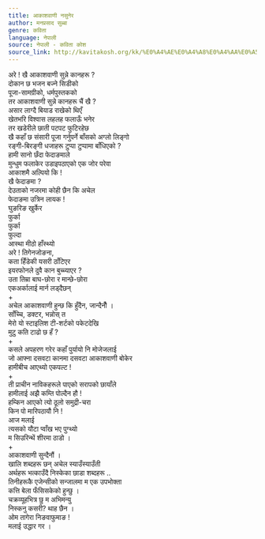 ```yaml
---
title: आकाशवाणी नसुनेर
author: मनप्रसाद सुब्बा
genre: कविता
language: नेपाली
source: नेपाली - कविता कोश
source_link: http://kavitakosh.org/kk/%E0%A4%AE%E0%A4%A8%E0%A4%AA%E0%A5%8D%E0%A4%B0%E0%A4%B8%E0%A4%BE%E0%A4%A6_%E0%A4%B8%E0%A5%81%E0%A4%AC%E0%A5%8D%E0%A4%AC%E0%A4%BE
---
```


अरे ! खै आकाशवाणी सुन्ने कानहरू ?  
दोकान छ भजन बज्ने सिडीको  
पूजा-सामग्रीको, धर्मपुस्तकको  
तर आकाशवाणी सुन्ने कानहरू चैं खै ?  
असार लाग्दै बियाड राखेको थिएँ  
खेतभरि विश्वास लहलह फलाऊँ भनेर  
तर खडेरीले छाती पटपट फुटिरहेछ  
खै कहाँ छ संसारी पूजा गर्नुपर्ने बाँसको अग्लो लिङ्गो  
रङ्गी-बिरङ्गी धजाहरू टुप्पा टुप्पामा बाँधिएको ?  
हामी सानो छँदा फेदाङमाले  
मुन्धुम फलाकेर उडाइपठाएको एक जोर परेवा  
आकाशमै अल्पियो कि !  
खै फेदाङमा ?  
देउताको नजरमा कोही छैन कि अचेल  
फेदाङमा उत्रिन लायक !  
घुङरिङ खुर्केर  
फुर्का  
फुर्का  
फुल्दा  
आस्था मीठो हाँस्थ्यो  
अरे ! तिगेनजोङना,  
कता हिँडेकी यसरी ठाँटिएर  
इयरफोनले दुवै कान बुच्च्याएर ?  
उता तिम्रा बाघ-छोरा र मान्छे-छोरा  
एकअर्कालाई मार्न लड्दैछन्  
+  
अचेल आकाशवाणी हुन्छ कि हुँदैन, जान्दैनौँ ।  
साँच्चि, डक्टर, भन्नोस् त  
मेरो यो स्टाइलिश टी-शर्टको पकेटदेखि  
मुटु कति टाढो छ हँ ?  
+  
कसले अपहरण गरेर कहाँ पुर्यायो नि मोजेजलाई  
जो आफ्ना दसवटा कानमा दसवटा आकाशवाणी बोकेर  
हामीबीच आएथ्यो एकपल्ट !  
+  
ती प्राचीन नाविकहरूले पाएको सरापको छायाँले  
हामीलाई अझै कम्ति पोल्दैन हौ !  
हम्किन आएको त्यो ठूलो समुद्री-चरा  
किन पो मारिपठायौ नि !  
आज मलाई  
त्यसको यौटा प्वाँख भए पुग्थ्यो  
म सिउरिन्थें शीरमा ठाडो ।  
+  
आकाशवाणी सुन्दैनौं ।  
खालि शब्दहरू छन् अचेल स्याउँस्याउँती  
अर्थहरू भत्काउँदै निस्केका छाडा शब्दहरू ..  
तिनीहरूकै एजेन्सीको सन्जालमा म एक उपभोक्ता  
कत्ति बेला फँसिसकेको हुन्छु ।  
चक्रव्यूहभित्र छु म अभिमन्यु  
निस्कनु कसरी? थाह छैन ।  
ओम तागेरा निङवाफुमाङ !  
मलाई उद्धार गर ।
